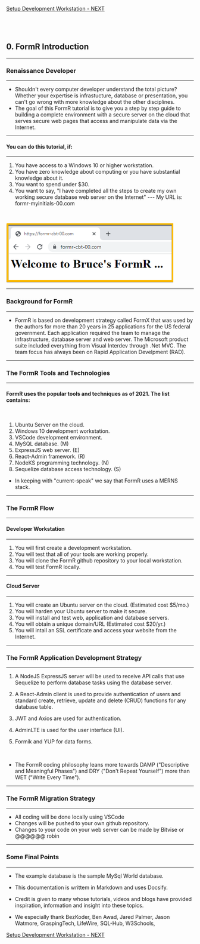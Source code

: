 <!-- ------------------------------------------------------------------------- -->

<div class="page-back disabled">

</div><div class="page-next">

[Setup Development Workstation - NEXT](/Setup/fr0101_Setup-Developer-Workstation.md)
</div><div style="margin-top:35px">&nbsp;</div>

<!-- ------------------------------------------------------------------------- -->


## 0. FormR Introduction

----
### Renaissance Developer 
----

- Shouldn't every computer developer understand the total picture? Whether your expertise is infrastucture, database or presentation, you can't go wrong with more knowledge about the other disciplines. 
- The goal of this FormR tutorial is to give you a step by step guide to building a complete environment with a secure server on the cloud that serves secure web pages that access and manipulate data via the Internet.
----

#### You can do this tutorial, if:
----

1. You have access to a Windows 10 or higher workstation.
2. You have zero knowledge about computing or you have substantial knowledge about it.
3. You want to spend under $30.
4. You want to say, "I have completed all the steps to create my own working secure database web server on the Internet" --- My URL is: formr-myinitials-00.com

<br/>

![FormR](/Setup/images/fr0001-01_FormR.png "FormR")

----
### Background for FormR
----

- FormR is based on development strategy called FormX that was used by the authors for more than 20 years in 25 applications for the US federal government. Each application required the team to manage the infrastructure, database server and web server. The Microsoft product suite included everything from Visual Interdev through .Net MVC. The team focus has always been on Rapid Application Develpment (RAD). 

----
### The FormR Tools and Technologies
----
#### FormR uses the popular tools and techniques as of 2021. The list contains:
<br/>

1. Ubuntu Server on the cloud.
2. Windows 10 development workstation.
3. VSCode development environment.
4. MySQL database. (M)
5. ExpressJS web server. (E)
6. React-Admin framework. (R)
7. NodeKS programming technology. (N)
8. Sequelize database access technology. (S)
&nbsp;  
- In keeping with "current-speak" we say that FormR uses a MERNS stack. 

----
### The FormR Flow
----
#### Developer Workstation
----
1. You will first create a development workstation.
2. You will test that all of your tools are working properly.
3. You will clone the FormR github repository to your local workstation.
4. You will test FormR locally.
----
#### Cloud Server
----
1. You will create an Ubuntu server on the cloud. (Estimated cost $5/mo.)
2. You will harden your Ubuntu server to make it secure.
3. You will install and test web, application and database servers.
4. You will obtain a unique domain/URL (Estimated cost $20/yr.)
5. You will intall an SSL certificate and access your website from the Internet.
----
### The FormR Application Development Strategy
----
1. A NodeJS ExpressJS server will be used to receive API calls that use Sequelize to perform database tasks using the database server.  

2. A React-Admin client is used to provide authentication of  users and standard create, retrieve, update and delete (CRUD) functions for any database table. 

3. JWT and Axios are used for authentication. 

4. AdminLTE is used for the user interface (UI).

5. Formik and YUP for data forms.
<br/>

- The FormR coding philosophy leans more towards DAMP ("Descriptive and Meaningful Phases") and DRY ("Don't Repeat Yourself") more than  WET ("Write Every Time").
----
### The FormR Migration Strategy
----

- All coding will be done locally using VSCode
- Changes will be pushed to your own github repository.
- Changes to your code on your web server can be made by Bitvise or @@@@@@ robin

----
### Some Final Points
----

- The example database is the sample MySql World database.

- This documentation is writtem in Markdown and uses Docsify.

- Credit is given to many whose tutorials, videos and blogs have provided inspiration, information and insight into these topics. 

- We especially thank BezKoder, Ben Awad, Jared Palmer, Jason Watmore, 
GraspingTech, LifeWire, SQL-Hub, W3Schools,

<!-- ------------------------------------------------------------------------- -->

<div class="page-back disabled">


</div><div class="page-next">

[Setup Development Workstation - NEXT](/Setup/fr0101_Setup-Developer-Workstation.md)
</div><div style="margin-top:35px">&nbsp;</div>

<!-- ------------------------------------------------------------------------- -->

